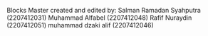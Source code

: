 Blocks Master created and edited by:
Salman Ramadan Syahputra (2207412031)
Muhammad Alfabel (2207412048)
Rafif Nuraydin (2207412051)
muhammad dzaki alif (2207412046)
